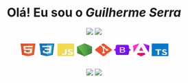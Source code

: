 <div align="center">  
    <h1>Olá! Eu sou o <i>Guilherme Serra</i></h1>
</div>

<div align="center">
    <img height="150em" src="https://github-readme-stats.vercel.app/api?username=serrasd&count_private=true&include_all_commits=true&show_icons=true&theme=dark&hide_border=false&show_owner=true"/>
    <img height="150em" src="https://github-readme-stats.vercel.app/api/top-langs/?username=serrasd&theme=dark&hide_border=false&&layout=compact"/>
  </a>
</div>

<div align="center" style="display: inline_block"><br>
  <img align="center" alt="Rafa-HTML" height="30" width="40" src="https://raw.githubusercontent.com/devicons/devicon/master/icons/html5/html5-original.svg">
  <img align="center" alt="Serra-CSS" height="30" width="40" src="https://raw.githubusercontent.com/devicons/devicon/master/icons/css3/css3-original.svg">
  <img align="center" alt="Serra-Js" height="30" width="40" src="https://raw.githubusercontent.com/devicons/devicon/master/icons/javascript/javascript-plain.svg">
  <img align="center" alt="Serra-Angular" height="30" width="40" src="https://raw.githubusercontent.com/devicons/devicon/master/icons/nodejs/nodejs-original.svg">
  <img align="center" alt="Serra-Angular" height="30" width="40" src="https://raw.githubusercontent.com/devicons/devicon/master/icons/git/git-original.svg">
  <img align="center" alt="Serra-Angular" height="30" width="40" src="https://raw.githubusercontent.com/devicons/devicon/master/icons/bootstrap/bootstrap-original.svg">
  <img align="center" alt="Serra-Angular" height="30" width="40" src="https://raw.githubusercontent.com/devicons/devicon/master/icons/angular/angular-original.svg">
  <img align="center" alt="Serra-TypeScript" height="30" width="40" src="https://raw.githubusercontent.com/devicons/devicon/master/icons/typescript/typescript-original.svg">
</div>


##

<div align="center">
  <a href="https://www.linkedin.com/in/guilhermesserra/" target="_blank"><img src="https://img.shields.io/badge/-LinkedIn-%230077B5?style=for-the-badge&logo=linkedin&logoColor=white" target="_blank"></a> 
  <a href = "mailto:guilhermeserrasd@gmail.com"><img src="https://img.shields.io/badge/-Gmail-%23333?style=for-the-badge&logo=gmail&logoColor=red" target="_blank"></a>
</div>
